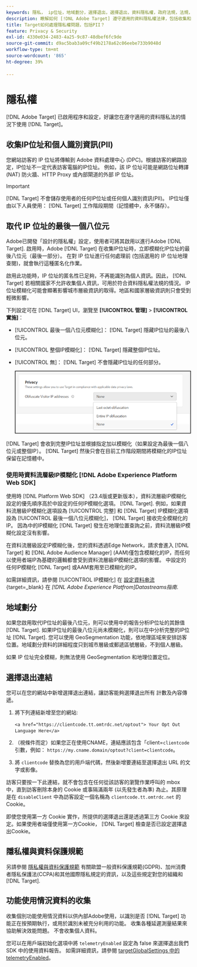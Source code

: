 ```yaml
---
keywords: 隱私， ip位址，地域劃分，選擇退出，選擇退出，資料隱私權，政府法規，法規， gdpr， ccpa，隱私，個人識別資訊， PII
description: 瞭解如何 [!DNL Adobe Target] 遵守適用的資料隱私權法律，包括收集和處理IP位址、PII和選擇退出指示。
title: Target如何處理隱私權問題，包括PII？
feature: Privacy & Security
exl-id: 4330e034-2483-4a25-9c87-48dbef6fc9de
source-git-commit: d9ac5bab3a09cf49b2178a62c06eebe733b9048d
workflow-type: tm+mt
source-wordcount: '865'
ht-degree: 39%

---
```


# 隱私權

[!DNL Adobe Target] 已啟用程序和設定，好讓您在遵守適用的資料隱私法的情況下使用 [!DNL Target]。

## 收集IP位址和個人識別資訊(PII)

您網站訪客的 IP 位址將傳輸到 Adobe 資料處理中心 (DPC)。根據訪客的網路設定，IP位址不一定代表訪客電腦的IP位址。 例如，該 IP 位址可能是網路位址轉譯 (NAT) 防火牆、HTTP Proxy 或內部閘道的外部 IP 位址。

>[!IMPORTANT]
>
>[!DNL Target] 不會儲存使用者的任何IP位址或任何個人識別資訊(PII)。 IP位址僅由以下人員使用： [!DNL Target] 工作階段期間（記憶體中，永不儲存）。

## 取代 IP 位址的最後一個八位元

Adobe已開發「設計的隱私權」設定，使用者可將其啟用以進行Adobe [!DNL Target]. 啟用時，Adobe [!DNL Target] 在收集IP位址時，立即模糊化IP位址的最後八位元（最後一部分）。 在對 IP 位址進行任何處理前 (包括選用的 IP 位址地理查閱)，就會執行這種匿名化作業。

啟用此功能時，IP 位址的匿名性已足夠，不再能識別為個人資訊。因此， [!DNL Target] 若相關國家不允許收集個人資訊，可用於符合資料隱私權法規的情況。 IP 位址模糊化可能會顯著影響城市層級資訊的取得。地區和國家層級資訊則只會受到輕微影響。

下列設定可在 [!DNL Target] UI，瀏覽至 **[!UICONTROL 管理]** > **[!UICONTROL 實施]**：

* [!UICONTROL 最後一個八位元模糊化]： [!DNL Target] 隱藏IP位址的最後八位元。
* [!UICONTROL 整個IP模糊化]： [!DNL Target] 隱藏整個IP位址。
* [!UICONTROL 無]： [!DNL Target] 不會隱藏IP位址的任何部分。

  ![obfuscate-ip-options](assets/obfuscate-ip.png)

[!DNL Target] 會收到完整IP位址並根據指定加以模糊化（如果設定為最後一個八位元或整個IP）。 [!DNL Target] 然後只會在目前工作階段期間將模糊化的IP位址保留在記憶體中。

### 使用時資料流層級IP模糊化 [!DNL Adobe Experience Platform Web SDK]

使用時 [!DNL Platform Web SDK] （23.4版或更新版本），資料流層級IP模糊化設定的優先順序高於中設定的任何IP模糊化選項。 [!DNL Target]. 例如，如果資料流層級IP模糊化選項設為 [!UICONTROL 完整] 和 [!DNL Target] IP模糊化選項設為 [!UICONTROL 最後一個八位元模糊化]， [!DNL Target] 接收完全模糊化的IP。 因為中的IP模糊化 [!DNL Target] 發生在地理位置查詢之前，資料流層級IP模糊化設定沒有影響。

在資料流層級設定IP模糊化後，您的資料透過Edge Network，請求會進入 [!DNL Target] 和 [!DNL Adobe Audience Manager] (AAM)僅包含模糊化的IP，而任何以使用者端IP為基礎的邏輯都會受到資料流層級IP模糊化選項的影響。 中設定的任何IP模糊化 [!DNL Target] 或AAM套用至已模糊化的IP。

如需詳細資訊，請參閱 [!UICONTROL IP模糊化] 在 [設定資料串流](https://experienceleague.adobe.com/docs/experience-platform/datastreams/configure.html){target=_blank} 在 *[!DNL Adobe Experience Platfrom]Datastreams指南*.

## 地域劃分

如果您啟用取代IP位址的最後八位元，則可以使用中的報告分析IP位址的其餘值 [!DNL Target]. 如果IP位址的最後八位元尚未模糊化，則可以在中分析完整的IP位址 [!DNL Target]. 您可以使用 GeoSegmentation 功能，依地理區域來安排訪客位置。地域劃分資料的詳細程度只到城市層級或郵遞區號層級，不到個人層級。

如果 IP 位址完全模糊，則無法使用 GeoSegmentation 和地理位置定位。

## 選擇退出連結

您可以在您的網站中新增選擇退出連結，讓訪客能夠選擇退出所有 計數及內容傳遞。

1. 將下列連結新增至您的網站:

   `<a href="https://clientcode.tt.omtrdc.net/optout"> Your Opt Out Language Here</a>`

1. （視條件而定）如果您正在使用CNAME，連結應該包含「client=`clientcode` 引數，例如：
   `https://my.cname.domain/optout?client=clientcode`。

1. 將 `clientcode` 替換為您的用戶端代碼，然後新增要連結至選擇退出 URL 的文字或影像。

訪客只要按一下此連結，就不會包含在任何從該訪客的瀏覽作業呼叫的 mbox 中，直到訪客刪除本身的 Cookie 或事隔滿兩年 (以先發生者為準) 為止。其原理是在 `disableClient` 中為訪客設定一個名稱為 `clientcode.tt.omtrdc.net` 的 Cookie。

即使您使用第一方 Cookie 實作，所提供的選擇退出還是透過第三方 Cookie 來設定。如果使用者端僅使用第一方Cookie， [!DNL Target] 檢查是否已設定選擇退出Cookie。

## 隱私權與資料保護規範

另請參閱 [隱私權與資料保護規範](/help/dev/before-implement/privacy/cmp-privacy-and-general-data-protection-regulation.md) 有關歐盟一般資料保護規範(GDPR)、加州消費者隱私保護法(CCPA)和其他國際隱私規定的資訊，以及這些規定對您的組織和 [!DNL Target].

## 功能使用情況資料的收集

收集個別功能使用情況資料以供內部Adobe使用，以識別是否 [!DNL Target] 功能正在按預期執行，或用於識別未被充分利用的功能。 收集各種延遲測量結果來協助解決效能問題。 不會收集個人資料。

您可以在用戶端初始化選項中將 `telemetryEnabled` 設定為 false 來選擇退出我們 SDK 中的使用資料報告。 如需詳細資訊，請參閱 [targetGlobalSettings 中的 telemetryEnabled](/help/dev/implement/client-side/atjs/atjs-functions/targetglobalsettings.md#telemetryenabled)。
